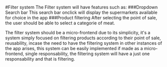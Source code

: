 #Filter system
The Filter system will have features such as:
###Dropdown Search bar
This search bar onclick will display the supermarkets available for choice in the app
###Product filtering
After selecting the point of sale, the user should be able to select a categorie of meat.

The filter system should be a micro-frontend due to its simplicity, it's a system simply focused on filtering products according to their point of sale, reusability, incase the need to have the filtering system in other instances of the app arises, this system can be easily implemented if made as a micro-frontend, single responsability, the filtering system will have a just one responsability and that is filtering.